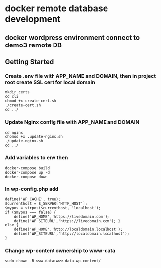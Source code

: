 # docker remote database development

## docker wordpress environment connect to demo3 remote DB

## Getting Started

### Create .env file with APP_NAME and DOMAIN, then in project root create SSL cert for local domain

```
mkdir certs
cd cli
chmod +x create-cert.sh
./create-cert.sh
cd ../

```

### Update Nginx config file with APP_NAME and DOMAIN

```
cd nginx
chomod +x .update-nginx.sh
./update-nginx.sh
cd ../

```

### Add variables to env then

```
docker-compose build
docker-compose up -d
docker-compose down 

```

### In wp-config.php add

```
define('WP_CACHE', true); 
$currenthost = $_SERVER['HTTP_HOST']; 
$mypos = strpos($currenthost, 'localhost'); 
if ($mypos === false) { 
    define('WP_HOME','https://livedomain.com'); 
    define('WP_SITEURL','https://livedomain.com'); } 
else { 
    define('WP_HOME','http://localdomain.localhost'); 
    define('WP_SITEURL','http://localdomain.localhost'); 
}
```

### Change wp-content ownership to www-data

```
sudo chown -R www-data:www-data wp-content/
```